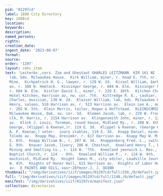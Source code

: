 ```yaml
---
pid: '01297cd'
label: 1888 City Directory
key: 1888cd
location: 
keywords: 
description: 
named_persons: 
rights: 
creation_date: 
ingest_date: '2023-08-07'
format: 
source: 
order: '1297'
layout: cmhc_item
text: 'LeiterAv.,cors. Zim and Ghestaut GHARLES LEITZMANN  KIR 161 NI  Kirchoff T.,
  lab, bds. Milwaukee House.  Kirk William, miner, r. head E. 7th, nr. Little Pittsburg
  Mine.  Kirkpatrick H. G., lawyer, r. 129 W. 2d.  Kissel William, barber, 5024 Harrison
  av, r. 108 N. Hemlock.  Kissinger George, r. 604 W. Elm.  Kissinger Horace L., teamster,
  r. 604 W. Elm.  Kistler David S., miner, r. 229 E. 10th.  Kitchen Charles W., propr,
  Hotel Kitchen, Harrison av, nw. cor. 7th.  Kittredge R. E., cashier, Hotel Kitchen.  Kittring
  Charles, musician, 130 W. 2d.  Klaiser William, lab, bds. Milwaukee House.  Klefus
  Henry, saloon, 510 Harrison av, r. 523 Harrison av.  Elein Leo A., music teacher,
  r. 202 W. 5th.  Klein Morris, tailor, Hogan & Hoffstead.  KLEINSCHMIDT PHILIP, propr,
  Milwaukee House, Oak, sw. cor. 3d.  Klemen Jacob, lab, r. 229 W. Front.  Kline Marcus,
  clk, M. Harris, r. 2154 Harrison av.  Klingensmith John, miner, r. 124 Harrison
  av.  Klink J. Louis, foreman, round house, Midland Ry., r. 208 W. 4th.  Klippel
  George, (Klippel & Keenan,)r. 119 E. 3d.  Klippel & Keenan, (George Klippel and
  A. P. Keenan,) veter-  inary stables, 119 E. 3d.  Knapp Daniel, miner, r. 130 8.
  Toledo av.  Knapp May, dressmkr, r. 617 Harrison av.  Knapp May W. Miss, r. 213
  E. 8th.  Knapp William B., r. 207 W. 3d.  Knappenberg Fred. L., switchman, r, 405
  E. 9th.  Knauer Jacob, livery, 206 W. Chestnut.  Kneeland Henry T., bkkpr, American
  Mining and Smelting Co., r. 114 W. ‘7th.  Kneeland jeerwick L. Rev., pastor, First
  Baptist Church, r. 124  - Oth.  Kneeland William P., r. 124 W. 9th.  Knight F. G.,
  machinist, Midland Ry.  Knight James M., city editor, Leadville Journal, r. 8326
  W. 4th.  Knights of Honor Hall, 615 Harrison av.  Knights of Labor Hall, 615 Harrison
  av.  E PAINTS AND OILS, xasr:28fmzer.J, J. QUINN       '
thumbnail: "/img/derivatives/iiif/images/01297cd/full/250,/0/default.jpg"
full: "/img/derivatives/iiif/images/01297cd/full/1140,/0/default.jpg"
manifest: "/img/derivatives/iiif/01297cd/manifest.json"
collection: directories
---
```

